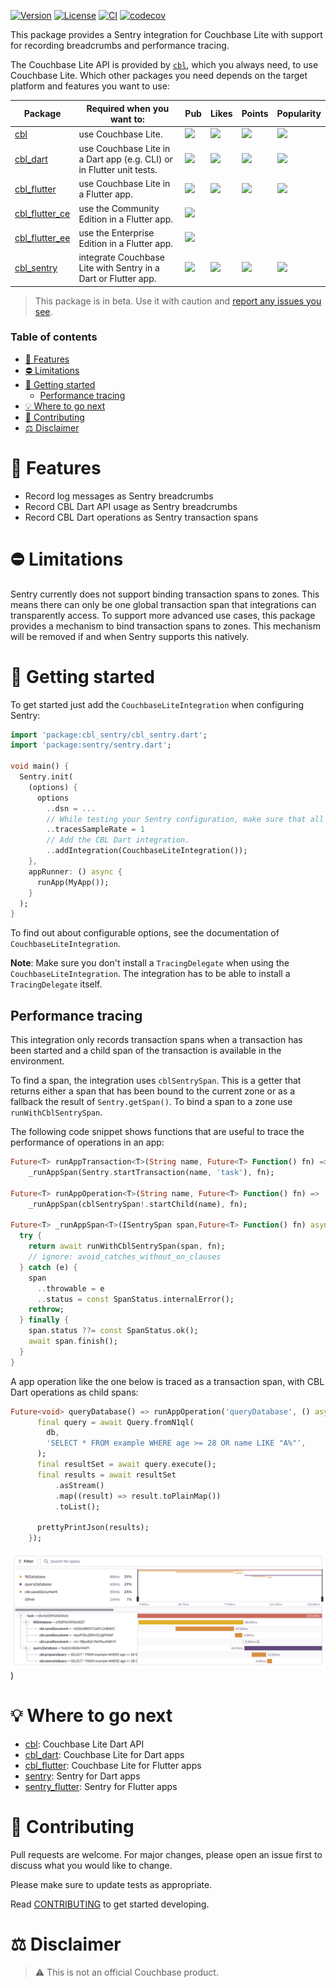 [![Version](https://badgen.net/pub/v/cbl_sentry)](https://pub.dev/packages/cbl_sentry)
[![License](https://badgen.net/pub/license/cbl_sentry)](https://github.com/cbl-dart/cbl-dart/blob/main/packages/cbl_sentry/LICENSE)
[![CI](https://github.com/cbl-dart/cbl-dart/actions/workflows/ci.yaml/badge.svg)](https://github.com/cbl-dart/cbl-dart/actions/workflows/ci.yaml)
[![codecov](https://codecov.io/gh/cbl-dart/cbl-dart/branch/main/graph/badge.svg?token=XNUVBY3Y39)](https://codecov.io/gh/cbl-dart/cbl-dart)

This package provides a Sentry integration for Couchbase Lite with support for
recording breadcrumbs and performance tracing.

The Couchbase Lite API is provided by [`cbl`][cbl], which you always need, to
use Couchbase Lite. Which other packages you need depends on the target platform
and features you want to use:

| Package          | Required when you want to:                                            | Pub                                          | Likes                                         | Points                                         | Popularity                                         |
| ---------------- | --------------------------------------------------------------------- | -------------------------------------------- | --------------------------------------------- | ---------------------------------------------- | -------------------------------------------------- |
| [cbl]            | use Couchbase Lite.                                                   | ![](https://badgen.net/pub/v/cbl)            | ![](https://badgen.net/pub/likes/cbl)         | ![](https://badgen.net/pub/points/cbl)         | ![](https://badgen.net/pub/popularity/cbl)         |
| [cbl_dart]       | use Couchbase Lite in a Dart app (e.g. CLI) or in Flutter unit tests. | ![](https://badgen.net/pub/v/cbl_dart)       | ![](https://badgen.net/pub/likes/cbl_dart)    | ![](https://badgen.net/pub/points/cbl_dart)    | ![](https://badgen.net/pub/popularity/cbl_dart)    |
| [cbl_flutter]    | use Couchbase Lite in a Flutter app.                                  | ![](https://badgen.net/pub/v/cbl_flutter)    | ![](https://badgen.net/pub/likes/cbl_flutter) | ![](https://badgen.net/pub/points/cbl_flutter) | ![](https://badgen.net/pub/popularity/cbl_flutter) |
| [cbl_flutter_ce] | use the Community Edition in a Flutter app.                           | ![](https://badgen.net/pub/v/cbl_flutter_ce) |                                               |                                                |                                                    |
| [cbl_flutter_ee] | use the Enterprise Edition in a Flutter app.                          | ![](https://badgen.net/pub/v/cbl_flutter_ee) |                                               |                                                |                                                    |
| [cbl_sentry]     | integrate Couchbase Lite with Sentry in a Dart or Flutter app.        | ![](https://badgen.net/pub/v/cbl_sentry)     | ![](https://badgen.net/pub/likes/cbl_sentry)  | ![](https://badgen.net/pub/points/cbl_sentry)  | ![](https://badgen.net/pub/popularity/cbl_sentry)  |

> This package is in beta. Use it with caution and [report any issues you
> see][issues].

### Table of contents

- [🤩 Features](#-features)
- [⛔ Limitations](#-limitations)
- [🔌 Getting started](#-getting-started)
  - [Performance tracing](#performance-tracing)
- [💡 Where to go next](#-where-to-go-next)
- [🤝 Contributing](#-contributing)
- [⚖️ Disclaimer](#️-disclaimer)

# 🤩 Features

- Record log messages as Sentry breadcrumbs
- Record CBL Dart API usage as Sentry breadcrumbs
- Record CBL Dart operations as Sentry transaction spans

# ⛔ Limitations

Sentry currently does not support binding transaction spans to zones. This means
there can only be one global transaction span that integrations can
transparently access. To support more advanced use cases, this package provides
a mechanism to bind transaction spans to zones. This mechanism will be removed
if and when Sentry supports this natively.

# 🔌 Getting started

To get started just add the `CouchbaseLiteIntegration` when configuring Sentry:

```dart
import 'package:cbl_sentry/cbl_sentry.dart';
import 'package:sentry/sentry.dart';

void main() {
  Sentry.init(
    (options) {
      options
        ..dsn = ...
        // While testing your Sentry configuration, make sure that all traces are sampled.
        ..tracesSampleRate = 1
        // Add the CBL Dart integration.
        ..addIntegration(CouchbaseLiteIntegration());
    },
    appRunner: () async {
      runApp(MyApp());
    }
  );
}
```

To find out about configurable options, see the documentation of
`CouchbaseLiteIntegration`.

**Note**: Make sure you don't install a `TracingDelegate` when using the
`CouchbaseLiteIntegration`. The integration has to be able to install a
`TracingDelegate` itself.

## Performance tracing

This integration only records transaction spans when a transaction has been
started and a child span of the transaction is available in the environment.

To find a span, the integration uses `cblSentrySpan`. This is a getter that
returns either a span that has been bound to the current zone or as a fallback
the result of `Sentry.getSpan()`. To bind a span to a zone use
`runWithCblSentrySpan`.

The following code snippet shows functions that are useful to trace the
performance of operations in an app:

```dart
Future<T> runAppTransaction<T>(String name, Future<T> Function() fn) =>
    _runAppSpan(Sentry.startTransaction(name, 'task'), fn);

Future<T> runAppOperation<T>(String name, Future<T> Function() fn) =>
    _runAppSpan(cblSentrySpan!.startChild(name), fn);

Future<T> _runAppSpan<T>(ISentrySpan span,Future<T> Function() fn) async {
  try {
    return await runWithCblSentrySpan(span, fn);
    // ignore: avoid_catches_without_on_clauses
  } catch (e) {
    span
      ..throwable = e
      ..status = const SpanStatus.internalError();
    rethrow;
  } finally {
    span.status ??= const SpanStatus.ok();
    await span.finish();
  }
}
```

A app operation like the one below is traced as a transaction span, with CBL
Dart operations as child spans:

```dart
Future<void> queryDatabase() => runAppOperation('queryDatabase', () async {
      final query = await Query.fromN1ql(
        db,
        'SELECT * FROM example WHERE age >= 28 OR name LIKE "A%"',
      );
      final resultSet = await query.execute();
      final results = await resultSet
          .asStream()
          .map((result) => result.toPlainMap())
          .toList();

      prettyPrintJson(results);
    });
```

![Sentry Trace Example](https://github.com/cbl-dart/cbl-dart/blob/main/packages/cbl_sentry/doc/img/sentry-trace-example.png?raw=true))

# 💡 Where to go next

- [cbl]: Couchbase Lite Dart API
- [cbl_dart]: Couchbase Lite for Dart apps
- [cbl_flutter]: Couchbase Lite for Flutter apps
- [sentry]: Sentry for Dart apps
- [sentry_flutter]: Sentry for Flutter apps

# 🤝 Contributing

Pull requests are welcome. For major changes, please open an issue first to
discuss what you would like to change.

Please make sure to update tests as appropriate.

Read [CONTRIBUTING] to get started developing.

# ⚖️ Disclaimer

> ⚠️ This is not an official Couchbase product.

[contributing]: https://github.com/cbl-dart/cbl-dart/blob/main/CONTRIBUTING.md
[n1ql]: https://www.couchbase.com/products/n1ql
[n1ql language reference]:
  https://docs.couchbase.com/server/current/n1ql/n1ql-language-reference/index.html
[couchbase lite swift docs]:
  https://docs.couchbase.com/couchbase-lite/3.0/swift/quickstart.html
[cbl]: https://pub.dev/packages/cbl
[cbl_dart]: https://pub.dev/packages/cbl_dart
[cbl_flutter]: https://pub.dev/packages/cbl_flutter
[cbl_flutter_ce]: https://pub.dev/packages/cbl_flutter_ce
[cbl_flutter_ee]: https://pub.dev/packages/cbl_flutter_ee
[cbl_sentry]: https://pub.dev/packages/cbl_sentry
[issues]: https://github.com/cbl-dart/cbl-dart/issues
[sync gateway]: https://www.couchbase.com/sync-gateway
[sync gateway docs]:
  https://docs.couchbase.com/sync-gateway/3.0/introduction.html
[sentry]: https://pub.dev/packages/sentry
[sentry_flutter]: https://pub.dev/packages/sentry_flutter
